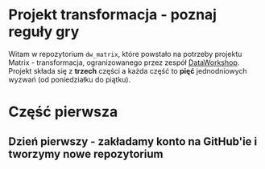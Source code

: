 # Projekt transformacja - poznaj reguły gry
Witam w repozytorium `dw_matrix`, które powstało na potrzeby projektu Matrix - transformacja, ogranizowanego przez zespół [DataWorkshop](https://dataworkshop.eu).  
Projekt składa się z **trzech** części a każda część to **pięć** jednodniowych wyzwań (od poniedziałku do piątku).
# Część pierwsza
## Dzień pierwszy - zakładamy konto na GitHub'ie i tworzymy nowe repozytorium
